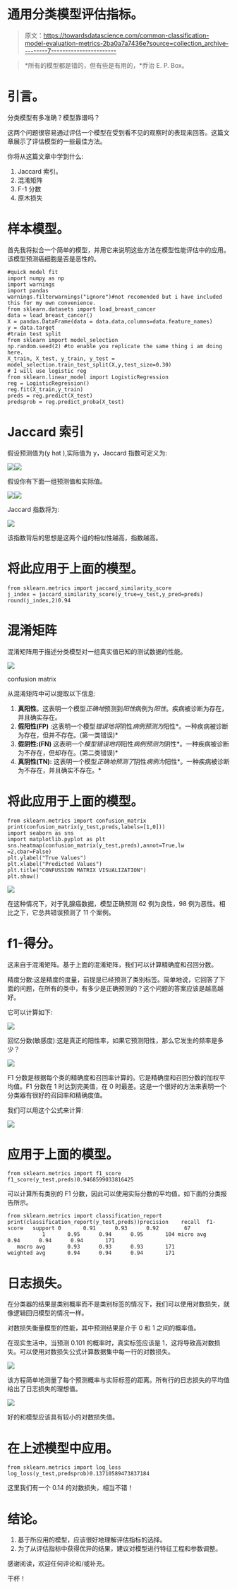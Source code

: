 # 通用分类模型评估指标。

> 原文：<https://towardsdatascience.com/common-classification-model-evaluation-metrics-2ba0a7a7436e?source=collection_archive---------7----------------------->

> *所有的模型都是错的，但有些是有用的，*乔治 E. P. Box。

# 引言。

分类模型有多准确？模型靠谱吗？

这两个问题很容易通过评估一个模型在受到看不见的观察时的表现来回答。这篇文章展示了评估模型的一些最佳方法。

你将从这篇文章中学到什么:

1.  Jaccard 索引。
2.  混淆矩阵
3.  F-1 分数
4.  原木损失

# 样本模型。

首先我将拟合一个简单的模型，并用它来说明这些方法在模型性能评估中的应用。该模型预测癌细胞是否是恶性的。

```
#quick model fit
import numpy as np
import warnings
import pandas
warnings.filterwarnings("ignore")#not recomended but i have included this for my own convenience.
from sklearn.datasets import load_breast_cancer
data = load_breast_cancer()
X = pandas.DataFrame(data = data.data,columns=data.feature_names)
y = data.target
#train test split
from sklearn import model_selection
np.random.seed(2) #to enable you replicate the same thing i am doing here.
X_train, X_test, y_train, y_test = model_selection.train_test_split(X,y,test_size=0.30)
# I will use logistic reg
from sklearn.linear_model import LogisticRegression
reg = LogisticRegression()
reg.fit(X_train,y_train)
preds = reg.predict(X_test)
predsprob = reg.predict_proba(X_test)
```

# Jaccard 索引

假设预测值为(y hat ),实际值为 y，Jaccard 指数可定义为:

![](img/18236f6cc3ae2b7b38e1b3378ddab8f7.png)![](img/c94543657baf52e78220c6566c64d04c.png)

假设你有下面一组预测值和实际值。

![](img/adf69dbf222b1d7bfa6f7dbcc0d87674.png)![](img/fd55c2ed519428d3f66afac1118a6327.png)

Jaccard 指数将为:

![](img/9db39acc13b70140801cc21adbdb8be5.png)

该指数背后的思想是这两个组的相似性越高，指数越高。

# 将此应用于上面的模型。

```
from sklearn.metrics import jaccard_similarity_score
j_index = jaccard_similarity_score(y_true=y_test,y_pred=preds)
round(j_index,2)0.94
```

# 混淆矩阵

混淆矩阵用于描述分类模型对一组真实值已知的测试数据的性能。

![](img/8a74b52a766f3ebb18a1de9fffb2470b.png)

confusion matrix

从混淆矩阵中可以提取以下信息:

1.  **真阳性**。这表明一个模型*正确地*预测到*阳性*病例为*阳性*。疾病被诊断为存在，并且确实存在。
2.  **假阳性(FP)** :这表明一个模型*错误地将*阴性*病例预测为*阳性*。一种疾病被诊断为存在，但并不存在。(第一类错误)*
3.  **假阴性:(FN)** 这表明一个*模型错误地将*阳性*病例预测为*阴性*。一种疾病被诊断为不存在，但却存在。(第二类错误)*
4.  **真阴性(TN):** 这表明一个模型*正确地预测了*阴性*病例为*阳性*。一种疾病被诊断为不存在，并且确实不存在。*

# 将此应用于上面的模型。

```
from sklearn.metrics import confusion_matrix
print(confusion_matrix(y_test,preds,labels=[1,0]))
import seaborn as sns
import matplotlib.pyplot as plt
sns.heatmap(confusion_matrix(y_test,preds),annot=True,lw =2,cbar=False)
plt.ylabel("True Values")
plt.xlabel("Predicted Values")
plt.title("CONFUSSION MATRIX VISUALIZATION")
plt.show()
```

![](img/fe0608dbb8af44e6f8ad0ab5a44f7986.png)

在这种情况下，对于乳腺癌数据，模型正确预测 62 例为良性，98 例为恶性。相比之下，它总共错误预测了 11 个案例。

# f1-得分。

这来自于混淆矩阵。基于上面的混淆矩阵，我们可以计算精确度和召回分数。

精度分数:这是精度的度量，前提是已经预测了类别标签。简单地说，它回答了下面的问题，在所有的类中，有多少是正确预测的？这个问题的答案应该是越高越好。

它可以计算如下:

![](img/74595e206c2271f457013e766146eb84.png)

回忆分数(敏感度):这是真正的阳性率，如果它预测阳性，那么它发生的频率是多少？

![](img/3f3b5010ac014203ed6d63a27131e8de.png)

F1 分数是根据每个类的精确度和召回率计算的。它是精确度和召回分数的加权平均值。F1 分数在 1 时达到完美值，在 0 时最差。这是一个很好的方法来表明一个分类器有很好的召回率和精确度值。

我们可以用这个公式来计算:

![](img/324e871ea510193c1a281c4f7f4622d1.png)

# 应用于上面的模型。

```
from sklearn.metrics import f1_score
f1_score(y_test,preds)0.9468599033816425
```

可以计算所有类别的 F1 分数，因此可以使用实际分数的平均值，如下面的分类报告所示。

```
from sklearn.metrics import classification_report
print(classification_report(y_test,preds))precision    recall  f1-score   support 0       0.91      0.93      0.92        67
           1       0.95      0.94      0.95       104 micro avg       0.94      0.94      0.94       171
   macro avg       0.93      0.93      0.93       171
weighted avg       0.94      0.94      0.94       171
```

# 日志损失。

在分类器的结果是类别概率而不是类别标签的情况下，我们可以使用对数损失，就像逻辑回归模型的情况一样。

对数损失衡量模型的性能，其中预测结果是介于 0 和 1 之间的概率值。

在现实生活中，当预测 0.101 的概率时，真实标签应该是 1，这将导致高对数损失。可以使用对数损失公式计算数据集中每一行的对数损失。

![](img/4ff5b11c9e02753939f4fd1df604e359.png)

该方程简单地测量了每个预测概率与实际标签的距离。所有行的日志损失的平均值给出了日志损失的理想值。

![](img/81fb7b2fca2c58876a637fd497371034.png)

好的和模型应该具有较小的对数损失值。

# 在上述模型中应用。

```
from sklearn.metrics import log_loss
log_loss(y_test,predsprob)0.13710589473837184
```

这里我们有一个 0.14 的对数损失，相当不错！

# 结论。

1.  基于所应用的模型，应该很好地理解评估指标的选择。
2.  为了从评估指标中获得优异的结果，建议对模型进行特征工程和参数调整。

感谢阅读，欢迎任何评论和/或补充。

干杯！